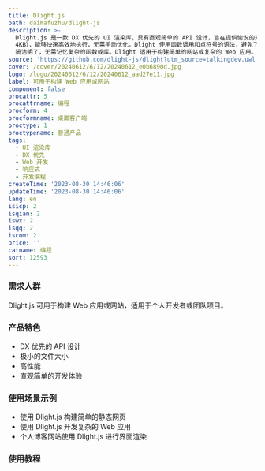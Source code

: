 ```yaml
---
title: Dlight.js
path: daimafuzhu/dlight-js
description: >-
  Dlight.js 是一款 DX 优先的 UI 渲染库，具有直观简单的 API 设计，旨在提供愉悦的开发体验。它拥有极小的文件大小（仅
  4KB），能够快速高效地执行，无需手动优化。Dlight 使用函数调用和点符号的语法，避免了编写过时且难以阅读的 XML 代码。它是响应式的，API
  简洁明了，无需记忆复杂的函数或库。Dlight 适用于构建简单的网站或复杂的 Web 应用。
source: 'https://github.com/dlight-js/dlight?utm_source=talkingdev.uwl.me'
cover: /cover/20240612/6/12/20240612_e0b6890d.jpg
logo: /logo/20240612/6/12/20240612_aad27e11.jpg
label: 可用于构建 Web 应用或网站
component: false
procattr: 5
procattrname: 编程
procform: 4
procformname: 桌面客户端
proctype: 1
proctypename: 普通产品
tags:
  - UI 渲染库
  - DX 优先
  - Web 开发
  - 响应式
  - 开发编程
createTime: '2023-08-30 14:46:06'
updateTime: '2023-08-30 14:46:06'
lang: en
isicp: 2
isqian: 2
iswx: 2
isqq: 2
iscom: 2
price: ''
catname: 编程
sort: 12593
---
```




### 需求人群
Dlight.js 可用于构建 Web 应用或网站，适用于个人开发者或团队项目。

### 产品特色
- DX 优先的 API 设计
- 极小的文件大小
- 高性能
- 直观简单的开发体验

### 使用场景示例
- 使用 Dlight.js 构建简单的静态网页
- 使用 Dlight.js 开发复杂的 Web 应用
- 个人博客网站使用 Dlight.js 进行界面渲染

### 使用教程


  
